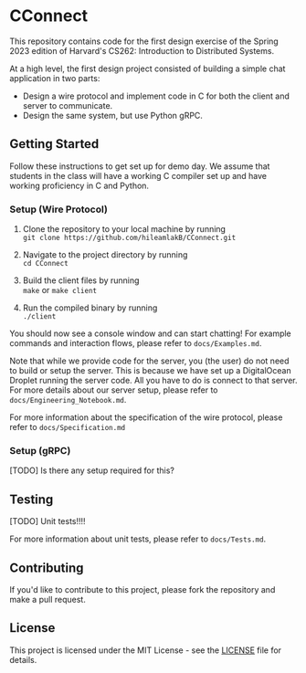 # CConnect
This repository contains code for the first design exercise of the Spring 2023 edition of Harvard's CS262: Introduction to Distributed Systems.

At a high level, the first design project consisted of building a simple chat application in two parts:
* Design a wire protocol and implement code in C for both the client and server to communicate.
* Design the same system, but use Python gRPC.

## Getting Started
Follow these instructions to get set up for demo day. We assume that students in the class will have a working C compiler set up and have working proficiency in C and Python.

### Setup (Wire Protocol)
1. Clone the repository to your local machine by running  
`git clone https://github.com/hileamlakB/CConnect.git`

2. Navigate to the project directory by running  
`cd CConnect`

3. Build the client files by running  
`make` or `make client`

4. Run the compiled binary by running  
`./client`

You should now see a console window and can start chatting! For example commands and interaction flows, please refer to `docs/Examples.md`.

Note that while we provide code for the server, you (the user) do not need to build or setup the server. This is because we have set up a DigitalOcean Droplet running the server code. All you have to do is connect to that server. For more details about our server setup, please refer to `docs/Engineering_Notebook.md`.

For more information about the specification of the wire protocol, please refer to `docs/Specification.md`

### Setup (gRPC)
[TODO] Is there any setup required for this?

## Testing

[TODO] Unit tests!!!!

For more information about unit tests, please refer to `docs/Tests.md`.

## Contributing
If you'd like to contribute to this project, please fork the repository and make a pull request.

## License
This project is licensed under the MIT License - see the [LICENSE](LICENSE) file for details.
